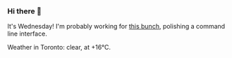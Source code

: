 ### Hi there :wave:

It's Wednesday! I'm probably working for [this bunch](https://github.com/kohofinancial), polishing a command line interface.

Weather in Toronto: clear, at +16°C.
